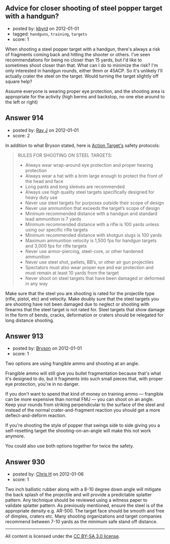 ## Advice for closer shooting of steel popper target with a handgun?

- posted by: [kbyrd](https://stackexchange.com/users/-1/37-kbyrd) on 2012-01-01
- tagged: `handguns`, `training`, `targets`
- score: 1

When shooting a steel popper target with a handgun, there's always a risk of fragments coming back and hitting the shooter or others. I've seen recommendations for being no closer than 15 yards, but I'd like to sometimes shoot closer than that. What can I do to minimize the risk? I'm only interested in handgun rounds, either 9mm or 45ACP. So it's unlikely I'll actually crater the steel on the target. Would turning the target slightly off square help? 


Assume everyone is wearing proper eye protection, and the shooting area is appropriate for the activity (high berms and backstop, no one else around to the left or right)


## Answer 914

- posted by: [Ray J](https://stackexchange.com/users/-1/166-ray-j) on 2012-01-01
- score: 2

<p>In addition to what Bryson stated, here is <a href="http://www.actiontarget.com" rel="nofollow">Action Target's</a> safety protocols:</p>

<blockquote>
  <p>RULES FOR SHOOTING ON STEEL TARGETS:</p>
  
  <ul>
  <li>Always wear wrap-around eye protection and proper hearing protection</li>
  <li>Always wear a hat with a brim large enough to protect the front of the head and face</li>
  <li>Long pants and long sleeves are recommended</li>
  <li>Always use high quality steel targets specifically designed for heavy duty use</li>
  <li>Never use steel targets for purposes outside their scope of design</li>
  <li>Never use ammunition that exceeds the target’s scope of design</li>
  <li>Minimum recommended distance with a handgun and standard lead ammunition is 7 yards</li>
  <li>Minimum recommended distance with a rifle is 100 yards unless using our specific rifle targets</li>
  <li>Minimum recommended distance with shotgun slugs is 100 yards</li>
  <li>Maximum ammunition velocity is 1,500 fps for handgun targets and 3,000 fps for rifle targets</li>
  <li>Never use armor-piercing, steel-core, or other hardened ammunition</li>
  <li>Never use steel shot, pellets, BB’s, or other air gun projectiles</li>
  <li>Spectators must also wear proper eye and ear protection and must remain at least 10 yards from the target</li>
  <li>Never shoot on steel targets that have been damaged or deformed in any way</li>
  </ul>
</blockquote>

<p>Make sure that the steel you are shooting is rated for the projectile type (rifle, pistol, etc) and velocity.  Make doubly sure that the steel targets you are shooting have not been damaged due to neglect or shooting with firearms that the steel target is not rated for.  Steel targets that show damage in the form of bends, cracks, deformation or craters should be relegated for long distance shooting.</p>



## Answer 913

- posted by: [Bryson](https://stackexchange.com/users/-1/32-bryson) on 2012-01-01
- score: 1

Two options are using frangible ammo and shooting at an angle. 

Frangible ammo will still give you bullet fragmentation because that's what it's designed to do, but it fragments into such small pieces that, with proper eye protection, you're in no danger.

If you don't want to spend that kind of money on training ammo — frangible can be more expensive than normal FMJ — you can shoot on an angle. Keep your rounds from striking perpendicular to the surface of the steel and instead of the normal crater-and-fragment reaction you should get a more deflect-and-deform reaction. 

If you're shooting the style of popper that swings side to side giving you a self-resetting target the shooting-on-an-angle will make this not work anymore. 

You could also use both options together for twice the safety. 


## Answer 930

- posted by: [Chris H](https://stackexchange.com/users/-1/350-chris-h) on 2012-01-06
- score: 1

Two inch ballistic rubber along with a 8-10 degree down angle will mitigate the back splash of the projectile and will provide a predictable splatter pattern.  Any technique should be reviewed using a witness paper to validate splatter pattern.  As previously mentioned, ensure the steel is of the appropriate density e.g. AR-500.  The target face should be smooth and free of dimples, craters etc.  Many shooting organizations and target companies recommend between 7-10 yards as the minimum safe stand off distance.  



---

All content is licensed under the [CC BY-SA 3.0 license](https://creativecommons.org/licenses/by-sa/3.0/).

